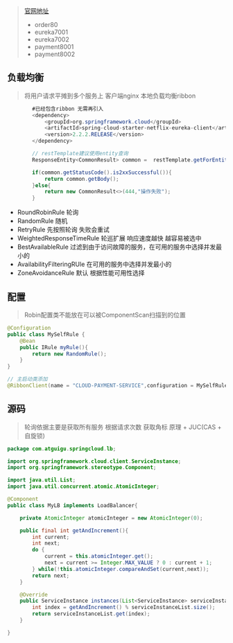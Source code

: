 > [官网地址](github.com/Netflix/ribbon)
> * order80
> * eureka7001
> * eureka7002
> * payment8001
> * payment8002
## 负载均衡
> 将用户请求平摊到多个服务上 客户端nginx 本地负载均衡ribbon
```java
        #已经包含ribbon 无需再引入
        <dependency>
            <groupId>org.springframework.cloud</groupId>
            <artifactId>spring-cloud-starter-netflix-eureka-client</artifactId>
            <version>2.2.2.RELEASE</version>
        </dependency>

        // restTemplate建议使用entity查询
        ResponseEntity<CommonResult> common =  restTemplate.getForEntity(PAYMENT_URL + "/payment/get/" + id,CommonResult.class);

        if(common.getStatusCode().is2xxSuccessful()){
            return common.getBody();
        }else{
            return new CommonResult<>(444,"操作失败");
        }
```
* RoundRobinRule             轮询
* RandomRule                 随机
* RetryRule                  先按照轮询 失败会重试
* WeightedResponseTimeRule   轮巡扩展 响应速度越快 越容易被选中
* BestAvailableRule          过滤到由于访问故障的服务，在可用的服务中选择并发最小的
* AvailabilityFilteringRUle  在可用的服务中选择并发最小的
* ZoneAvoidanceRule          默认 根据性能可用性选择

## 配置
> Robin配置类不能放在可以被ComponentScan扫描到的位置
```java
@Configuration
public class MySelfRule {
    @Bean
    public IRule myRule(){
        return new RandomRule();
    }
}

// 主启动类添加
@RibbonClient(name = "CLOUD-PAYMENT-SERVICE",configuration = MySelfRule.class)
```

## 源码
> 轮询依据主要是获取所有服务 根据请求次数 获取角标
> 原理 + JUC(CAS + 自旋锁)
```java
package com.atguigu.springcloud.lb;

import org.springframework.cloud.client.ServiceInstance;
import org.springframework.stereotype.Component;

import java.util.List;
import java.util.concurrent.atomic.AtomicInteger;

@Component
public class MyLB implements LoadBalancer{

    private AtomicInteger atomicInteger = new AtomicInteger(0);

    public final int getAndIncrement(){
        int current;
        int next;
        do {
            current = this.atomicInteger.get();
            next = current >= Integer.MAX_VALUE ? 0 : current + 1;
        } while(!this.atomicInteger.compareAndSet(current,next));
        return next;
    }

    @Override
    public ServiceInstance instances(List<ServiceInstance> serviceInstanceList) {
        int index = getAndIncrement() % serviceInstanceList.size();
        return serviceInstanceList.get(index);
    }

}
```
